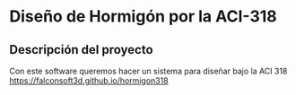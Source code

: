 # Diseño de Hormigón por la ACI-318

## Descripción del proyecto
Con este software queremos hacer un sistema para diseñar bajo la ACI 318
https://falconsoft3d.github.io/hormigon318


